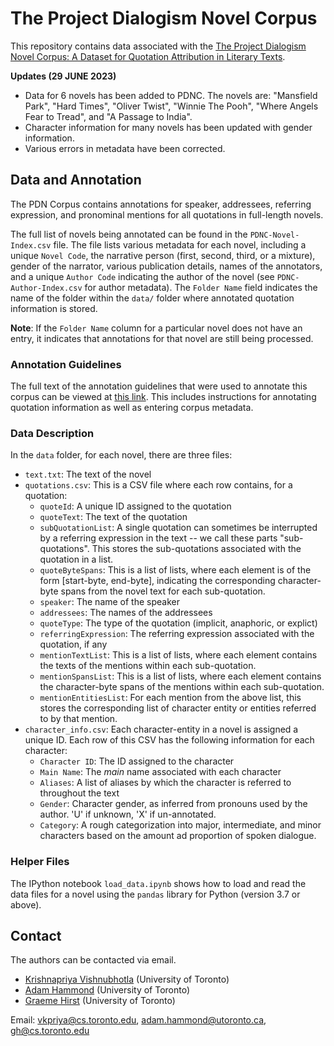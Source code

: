 # The Project Dialogism Novel Corpus

This repository contains data associated with the [The Project Dialogism Novel Corpus:
A Dataset for Quotation Attribution in Literary Texts](https://arxiv.org/abs/2204.05836).


**Updates (29 JUNE 2023)**
- Data for 6 novels has been added to PDNC. The novels are: "Mansfield Park", "Hard Times", "Oliver Twist", "Winnie The Pooh", "Where Angels Fear to Tread", and "A Passage to India".  
- Character information for many novels has been updated with gender information.
- Various errors in metadata have been corrected.


## Data and Annotation
The PDN Corpus contains annotations for speaker, addressees, referring expression, and pronominal mentions for all quotations in full-length novels. 

The full list of novels being annotated can be found in the `PDNC-Novel-Index.csv` file. The file lists various metadata for each novel, including a unique `Novel Code`, the narrative person (first, second, third, or a mixture), gender of the narrator, various publication details, names of the annotators, and a unique `Author Code` indicating the author of the novel (see `PDNC-Author-Index.csv` for author metadata).  The `Folder Name` field indicates the name of the folder within the `data/` folder where annotated quotation information is stored.

**Note**: If the `Folder Name` column for a particular novel does not have an entry, it indicates that annotations for that novel are still being processed.

### Annotation Guidelines

The full text of the annotation guidelines that were used to annotate this corpus can be viewed at [this link](https://docs.google.com/document/d/1eBsX2rjdLBkmA-kWB_jHCxC1nmbzinH04WUg9PeN_2A/edit?usp=sharing). This includes instructions for annotating quotation information as well as entering corpus metadata.

### Data Description

In the `data` folder, for each novel, there are three files:
- `text.txt`: The text of the novel
- `quotations.csv`: This is a CSV file where each row contains, for a quotation:
    - `quoteId`: A unique ID assigned to the quotation
    - `quoteText`: The text of the quotation
    - `subQuotationList`: A single quotation can sometimes be interrupted by a referring expression in the text -- we call these parts "sub-quotations". This stores the sub-quotations associated with the quotation in a list.
    - `quoteByteSpans`: This is a list of lists, where each element is of the form [start-byte, end-byte], indicating the corresponding character-byte spans from the novel text for each sub-quotation.
    - `speaker`: The name of the speaker
    - `addressees`: The names of the addressees
    - `quoteType`: The type of the quotation (implicit, anaphoric, or explict)
    - `referringExpression`: The referring expression associated with the quotation, if any
    - `mentionTextList`: This is a list of lists, where each element contains the texts of the mentions within each sub-quotation. 
    - `mentionSpansList`: This is a list of lists, where each element contains the character-byte spans of the mentions within each sub-quotation.  
    - `mentionEntitiesList`: For each mention from the above list, this stores the corresponding list of character entity or entities referred to by that mention.
- `character_info.csv`: Each character-entity in a novel is assigned a unique ID. Each row of this CSV has the following information for each character:
    - `Character ID`: The ID assigned to the character
    - `Main Name`: The *main* name associated with each character
    - `Aliases`: A list of aliases by which the character is referred to throughout the text
    - `Gender`: Character gender, as inferred from pronouns used by the author. 'U' if unknown, 'X' if un-annotated.
    - `Category`: A rough categorization into major, intermediate, and minor characters based on the amount ad proportion of spoken dialogue.

### Helper Files
The IPython notebook `load_data.ipynb` shows how to load and read the data files for a novel using the `pandas` library for Python (version 3.7 or above).



## Contact
The authors can be contacted via email.

- [Krishnapriya Vishnubhotla](https://priya22.github.io/) (University of Toronto)
- [Adam Hammond](https://www.adamhammond.com/) (University of Toronto)
- [Graeme Hirst](https://www.cs.toronto.edu/~gh/) (University of Toronto)

Email: vkpriya@cs.toronto.edu, adam.hammond@utoronto.ca, gh@cs.toronto.edu

